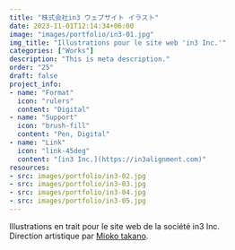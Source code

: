 ```yaml
---
title: "株式会社in3 ウェブサイト イラスト"
date: 2023-11-01T12:14:34+06:00
image: "images/portfolio/in3-01.jpg"
img_title: "Illustrations pour le site web 'in3 Inc.'"
categories: ["Works"]
description: "This is meta description."
order: "25"
draft: false
project_info:
- name: "Format"
  icon: "rulers"
  content: "Digital"
- name: "Support"
  icon: "brush-fill"
  content: "Pen, Digital"
- name: "Link"
  icon: "link-45deg"
  content: "[in3 Inc.](https://in3alignment.com)"
resources:
- src: images/portfolio/in3-02.jpg
- src: images/portfolio/in3-03.jpg
- src: images/portfolio/in3-04.jpg
- src: images/portfolio/in3-05.jpg
---
```

Illustrations en trait pour le site web de la société in3 Inc.  
Direction artistique par [Mioko takano](https://www.miokotakano.com).